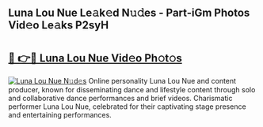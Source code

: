 ## Luna Lou Nue Le𝚊k𝚎d N𝚞𝚍es - Part-iGm Photos Vid𝚎o Le𝚊ks P2syH

# <h2><a href="http://fb2mait.evod.top/?m=Luna+Lou+Nue">🔗 👉🔴 Luna Lou Nue Vid𝚎o Ph𝚘t𝚘s</a></h2>

[![Luna Lou Nue N𝚞d𝚎s](https://i.imgur.com/8V9OHl7.gif)](http://fb2mait.evod.top/?m=Luna+Lou+Nue)
Online personality Luna Lou Nue and content producer, known for disseminating dance and lifestyle content through solo and collaborative dance performances and brief videos. Charismatic performer Luna Lou Nue, celebrated for their captivating stage presence and entertaining performances. 
